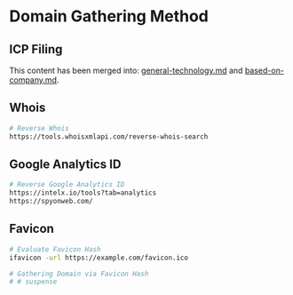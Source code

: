 # Domain Gathering Method

## ICP Filing

This content has been merged into: [general-technology.md](../../external-reconnaissance/general-technology.md "mention") and [based-on-company.md](../../external-reconnaissance/based-on-company.md "mention").

## Whois

```bash
# Reverse Whois
https://tools.whoisxmlapi.com/reverse-whois-search
```

## Google Analytics ID

```bash
# Reverse Google Analytics ID
https://intelx.io/tools?tab=analytics
https://spyonweb.com/
```

## Favicon

```bash
# Evaluate Favicon Hash
ifavicon -url https://example.com/favicon.ico

# Gathering Domain via Favicon Hash
# # suspense
```
